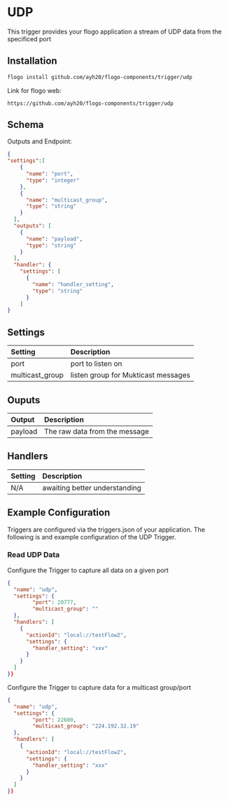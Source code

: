 # UDP
This trigger provides your flogo application a stream of UDP data from the specificed port

## Installation

```bash
flogo install github.com/ayh20/flogo-components/trigger/udp
```
Link for flogo web:
```
https://github.com/ayh20/flogo-components/trigger/udp
```

## Schema
Outputs and Endpoint:

```json
{
"settings":[
    {
      "name": "port",
      "type": "integer"
    },
    {
      "name": "multicast_group",
      "type": "string"
    }
  ],
  "outputs": [
    {
      "name": "payload",
      "type": "string"
    }
  ],
  "handler": {
    "settings": [
      {
        "name": "handler_setting",
        "type": "string"
      }
    ]
}
```
## Settings
| Setting   | Description    |
|:----------|:---------------|
| port      | port to listen on |
| multicast_group    | listen group for Mukticast messages |

## Ouputs
| Output   | Description    |
|:---------|:---------------|
| payload    | The raw data from the message |

## Handlers
| Setting   | Description    |
|:----------|:---------------|
| N/A       | awaiting better understanding  |


## Example Configuration

Triggers are configured via the triggers.json of your application. The following is and example configuration of the UDP Trigger.

### Read UDP Data 
Configure the Trigger to capture all data on a given port 
```json
{
  "name": "udp",
  "settings": {
		"port": 20777,
		"multicast_group": ""
  },
  "handlers": [
    {
      "actionId": "local://testFlow2",
      "settings": {
        "handler_setting": "xxx"
      }
    }
  ]
}}
```
Configure the Trigger to capture data for a multicast group/port
```json
{
  "name": "udp",
  "settings": {
		"port": 22600,
		"multicast_group": "224.192.32.19"
  },
  "handlers": [
    {
      "actionId": "local://testFlow2",
      "settings": {
        "handler_setting": "xxx"
      }
    }
  ]
}}
```